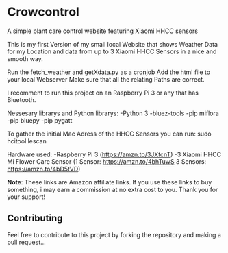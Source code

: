 # Crowcontrol
A simple plant care control website featuring Xiaomi HHCC sensors

This is my first Version of my small local Website that shows Weather Data for my Location and data from up to 3 Xiaomi HHCC Sensors in a nice and smooth way.

Run the fetch_weather and getXdata.py as a cronjob 
Add the html file to your local Webserver 
Make sure that all the relating Paths are correct.

I recomment to run this project on an Raspberry Pi 3 or any that has Bluetooth.

Nessesary librarys and Python librarys:
-Python 3
-bluez-tools
-pip miflora
-pip bluepy
-pip pygatt

To gather the initial Mac Adress of the HHCC Sensors you can run:
sudo hcitool lescan

Hardware used:
-Raspberry Pi 3 (https://amzn.to/3JXtcnT)
-3 Xiaomi HHCC Mi Flower Care Sensor (1 Sensor: https://amzn.to/4bhTuwS 3 Sensors: https://amzn.to/4bD5tVD)


**Note**: These links are Amazon affiliate links. If you use these links to buy something, i may earn a commission at no extra cost to you. Thank you for your support!

## Contributing

Feel free to contribute to this project by forking the repository and making a pull request...

